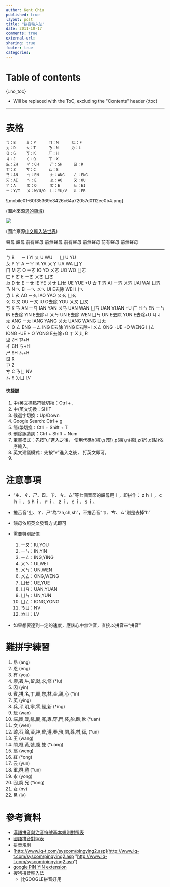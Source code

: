 ```yaml
---
author: Kent Chiu
published: true
layout: post
title: "拼音輸入法"
date: 2011-10-17
comments: true
external-url:
sharing: true
footer: true
categories:
---
```


# Table of contents
{:.no_toc}

* Will be replaced with the ToC, excluding the "Contents" header
{:toc}

----------------------------------------------------------------




表格
====


```
ㄅ：B　   ㄆ：P　    ㄇ：M      ㄈ：F
ㄉ：D　   ㄊ：T　    ㄋ：N 　   ㄌ：L
ㄍ：G　   ㄎ：K　    ㄏ：H
ㄐ：J　   ㄑ：Q　    ㄒ：X
ㄓ：ZH    ㄔ：CH     ㄕ：SH     ㄖ：R
ㄗ：Z　   ㄘ：C　    ㄙ：S
ㄢ：AN    ㄣ：EN     ㄤ：ANG    ㄥ：ENG
ㄞ：AI    ㄟ：E      ㄠ：AO     ㄡ：OU
ㄚ：A     ㄛ：O      ㄜ：E      ㄝ：EI
ㄧ：Y/I   ㄨ：W/U/O  ㄩ：YU/V   ㄦ：ER

```

![mobile01-60f35369e3426c64a72057d0112ee0b4.png]

(圖片來源[恩的領域](http://blog.andytn.tw/2010/05/blog-post.html "http://blog.andytn.tw/2010/05/blog-post.html"))

![](http://input.foruto.com/cccl/images/pn3.gif)

(圖片來源[中文輸入法世界](http://input.foruto.com/cccl/cccl_article025.html "http://input.foruto.com/cccl/cccl_article025.html"))

  聲母   韻母   前有聲母   前無聲母   前有聲母   前無聲母   前有聲母   前無聲母
  ------ ------ ---------- ---------- ---------- ---------- ---------- ---------- ------- ------ --------- ------ ------ -------- ------ ---- ------ ------ --------- ------ ---------
  ㄅ     B                                       　         ㄧ         I                  YI               ㄨ     U               WU     　   ㄩ     U                YU     
  ㄆ     P                 ㄚ         A                     ㄧㄚ       IA                 YA               ㄨㄚ   UA              WA          ㄩㄚ                           
  ㄇ     M                 ㄛ         O                     ㄧㄛ       IO                 YO               ㄨㄛ   UO              WO          ㄩㄛ                           
  ㄈ     F                 ㄜ         E                     ㄧㄜ                                           ㄨㄜ                               ㄩㄜ                           
  ㄉ     D                 ㄝ         E                     ㄧㄝ       IE                 YE               ㄨㄝ                               ㄩㄝ   UE               YUE    +U
  ㄊ     T                 ㄞ         AI                    ㄧㄞ                                           ㄨㄞ   UAI             WAI         ㄩㄞ                           
  ㄋ     N                 ㄟ         EI                    ㄧㄟ                                           ㄨㄟ   UI     E去除    WEI         ㄩㄟ                           
  ㄌ     L                 ㄠ         AO                    ㄧㄠ       IAO                YAO              ㄨㄠ                               ㄩㄠ                           
  ㄍ     G                 ㄡ         OU                    ㄧㄡ       IU         O去除   YOU              ㄨㄡ                               ㄩㄡ                           
  ㄎ     K                 ㄢ         AN                    ㄧㄢ       IAN                YAN              ㄨㄢ   UAN             WAN         ㄩㄢ   UAN              YUAN   +U
  ㄏ     H                 ㄣ         EN                    ㄧㄣ       IN         E去除   YIN    E去除+I   ㄨㄣ   UN     E去除    WEN         ㄩㄣ   UN     E去除     YUN    E去除+U
  ㄐ     J                 ㄤ         ANG                   ㄧㄤ       IANG               YANG             ㄨㄤ   UANG            WANG        ㄩㄤ                           
  ㄑ     Q                 ㄥ         ENG                   ㄧㄥ       ING        E去除   YING   E去除+I   ㄨㄥ   ONG    -UE +O   WENG        ㄩㄥ   IONG   -UE + O   YONG   E去除+O
  ㄒ     X                 ㄦ         R                                                                                                                                      
  ㄓ     ZH     ㄗ+H                                                                                                                                                         
  ㄔ     CH     ㄘ+H                                                                                                                                                         
  ㄕ     SH     ㄙ+H                                                                                                                                                         
  ㄖ     R                                                                                                                                                                   
  ㄗ     Z                                                                                                                                                                   
  ㄘ     C                                                                                                                                    ㄋㄩ   NV                      
  ㄙ     S                                                                                                                                    ㄌㄩ   LV                      

#### 快捷鍵

1.  中/英文標點符號切換：Ctrl + .
2.  中/英文切換：SHIT
3.  候選字切換：Up/Down
4.  Google Search: Ctrl + g
5.  簡/繁切換：Ctrl + Shift + T
6.  刪除誤造詞：Ctrl + Shift + Num
7.  筆畫模式：先按”u”進入之後，
    使用代碼h(橫),s(豎),p(撇),n(捺),z(折),d(點)依序輸入。
8.  英文建議模式：先按”v”進入之後， 打英文即可。
9.  

注意事項
========

-   “ㄓ、ㄔ、ㄕ、ㄖ、ㄗ、ㄘ、ㄙ”等七個音節的韻母用ｉ，即拼作：ｚｈｉ，ｃｈｉ，ｓｈｉ，ｒｉ，ｚｉ，ｃｉ，ｓｉ。
-   捲舌音“ㄓ、ㄔ、ㄕ”為”zh,ch,sh”，不捲舌音“ㄗ、ㄘ、ㄙ”則是去掉”h”
-   韻母依照英文發音方式即可
-   需要特別記憶
    1.  ㄧㄡ：IU,YOU
    2.  ㄧㄣ：IN,YIN
    3.  ㄧㄥ：ING,YING
    4.  ㄨㄟ：UI,WEI
    5.  ㄨㄣ：UN,WEN
    6.  ㄨㄥ：ONG,WENG
    7.  ㄩㄝ：UE,YUE
    8.  ㄩㄢ：UAN,YUAN
    9.  ㄩㄣ：UN,YUN
    10. ㄩㄥ：IONG,YONG
    11. ㄋㄩ：NV
    12. ㄌㄩ：LV

-   如果想要達到一定的速度，應該心中無注音，直接以拼音來“拼音”

難拼字練習
==========

1.  昂 (ang)
2.  恩 (eng)
3.  有 (you)
4.  謬,丟,牛,留,就,求,修 (\*iu)
5.  因 (yin)
6.  賓,拼,名,丁,聽,您,林,金,親,心 (\*in)
7.  英 (ying)
8.  兵,平,明,寧,零,經,新 (\*ing)
9.  玩 (wan)
10. 端,團,暖,亂,關,寬,專,穿,閂,裝,船,酸,軟 (\*uan)
11. 文 (wen)
12. 蹲,吞,論,滾,坤,昏,遵,春,飱,閏,尊,村,孫, (\*un)
13. 王 (wang)
14. 關,框,黃,裝,窗,雙 (\*uang)
15. 翁 (weng)
16. 紅 (\*ong)
17. 云 (yun)
18. 軍,群,勲 (\*un)
19. 永 (yong)
20. 囧,窮,兄 (\*iong)
21. 女 (nv)
22. 呂 (lv)

參考資料
========

-   [漢語拼音與注音符號基本規則對照表](http://www.cccla-us.org/pinyin.htm "http://www.cccla-us.org/pinyin.htm")
-   [國語拼音對照表](http://www.cybertranslator.idv.tw/pinyin/bopomofo.htm "http://www.cybertranslator.idv.tw/pinyin/bopomofo.htm")
-   [拼音規則](http://blog.sina.com.tw/tfghs/article.php?pbgid=8608&entryid=6781 "http://blog.sina.com.tw/tfghs/article.php?pbgid=8608&entryid=6781")
-   [http://www.iq-t.com/syscom/pingying2.asp](http://www.iq-t.com/syscom/pingying2.asp "http://www.iq-t.com/syscom/pingying2.asp")
-   [google PIN YIN
    extension](http://bbs.pxysm.com/index.php "http://bbs.pxysm.com/index.php")
-   [搜狗拼音輸入法](http://pinyin.sogou.com/ "http://pinyin.sogou.com/")
    - 比GOOGLE拼音好用
